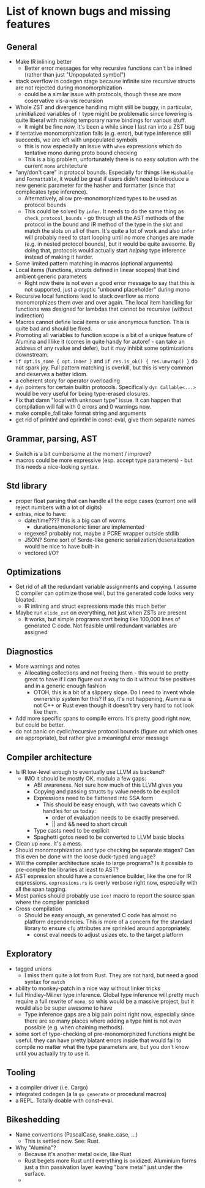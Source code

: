 # List of known bugs and missing features

## General

- Make IR inlining better
  - Better error messages for why recursive functions can't be inlined (rather than just "Unpopulated symbol")
- stack overflow in codegen stage because infinite size recursive structs are not rejected during monomorphization
    - could be a similar issue with protocols, though these are more coservative vis-a-vis recursion
- Whole ZST and divergence handling might still be buggy, in particular, uninitialized variables of `!` type might be problematic since lowering is quite liberal with making temporary name bindings for various stuff.
    - It might be fine now, it's been a while since I last ran into a ZST bug
- if tentative monomorphization fails (e.g. error), but type inference still succeeds, we are left with unpopulated symbols
    - this is now especially an issue with `when` expressions which do tentative mono during proto bound checking
    - This is a big problem, unfortunately there is no easy solution with the current `mono` architecture
- "any/don't care" in protocol bounds. Especially for things like `Hashable` and `Formattable`, it would be great if users didn't need to introduce a new generic parameter for the hasher and formatter (since that complicates type inference).
  - Alternatively, allow pre-monomorphized types to be used as protocol bounds
  - This could be solved by `infer`. It needs to do the same thing as `check_protocol_bounds` - go through all the AST methods of the protocol in the bound and IR method of the type in the slot and
  match the slots on all of them. It's quite a lot of work and also `infer` will probably need to start looping until no more changes are made (e.g. in nested protocol bounds), but it would be quite awesome. By doing that, protocols would actually start *helping* type inference instead of making it harder.
- Some limited pattern matching in macros (optional arguments)
- Local items (functions, structs defined in linear scopes) that bind ambient generic parameters
  - Right now there is not even a good error message to say that this is not supported, just a cryptic "unbound placeholder" during mono
- Recursive local functions lead to stack overflow as mono monomorphizes them over and over again. The local item handling for functions was designed for lambdas that cannot be recursive (without indirection)
- Macros cannot define local items or use anonymous function. This is quite bad and should be fixed.
- Promoting all variables to function scope is a bit of a unique feature of Alumina and I like it (comes in quite handy for autoref - can take an address of any rvalue and defer), but it may inhibit some optimizations downstream.
- `if opt.is_some { opt.inner }` and  `if res.is_ok() { res.unwrap() }` do not spark joy. Full pattern matching is overkill, but this is very common and
  deserves a better idiom.
- a coherent story for operator overloading
- `dyn` pointers for certain builtin protocols. Specifically `dyn Callable<...>` would be very useful for being type-erased closures.
- Fix that damn "local with unknown type" issue. It can happen that compilation will fail with 0 errors and 0 warnings now.
- make compile_fail take format string and arguments
- get rid of println! and eprintln! in const-eval, give them separate names

## Grammar, parsing, AST

- Switch is a bit cumbersome at the moment / improve?
- macros could be more expressive (esp. accept type parameters) - but this needs a nice-looking syntax.

## Std library


- proper float parsing that can handle all the edge cases (curront one will reject numbers with a lot of digits)
- extras, nice to have:
  - date/time???? this is a big can of worms
    - durations/monotonic timer are implemented
  - regexes? probably not, maybe a PCRE wrapper outside stdlib
  - JSON? Some sort of Serde-like generic serialization/deserialization would be nice to have built-in
  - vectored I/O?

## Optimizations

- Get rid of all the redundant variable assignments and copying. I assume C compiler can optimize those well, but the
  generated code looks very bloated.
    - IR inlining and struct expressions made this much better
- Maybe run `elide_zst` on everything, not just when ZSTs are present
  - It works, but simple programs start being like 100,000 lines of generated C code. Not feasible until redundant variables are assigned

## Diagnostics

- More warnings and notes
  - Allocating collections and not freeing them - this would be pretty great to have if I can figure out a way to do it without false positives and in a generic enough fashion
    - OTOH, this is a bit of a slippery slope. Do I need to invent whole ownership system for this? If so, it's not happening, Alumina is not C++ or Rust even though it doesn't try very hard to not look like them.
- Add more specific spans to compile errors. It's pretty good right now, but could be better.
- do not panic on cyclic/recursive protocol bounds (figure out which ones are appropriate), but rather give a meaningful error message

## Compiler architecture

- Is IR low-level enough to eventually use LLVM as backend?
  - IMO it should be mostly OK, modulo a few gaps:
    - ABI awareness. Not sure how much of this LLVM gives you
    - Copying and passing structs by value needs to be explicit
    - Expressions need to be flattened into SSA form
      - This should be easy enough, with two caveats which C handles for us today:
          - order of evaluation needs to be exactly preserved.
          - || and && need to short circuit
    - Type casts need to be explicit
    - Spaghetti gotos need to be converted to LLVM basic blocks
- Clean up `mono`. It's a mess.
- Should monomorphization and type checking be separate stages? Can this even be done with the loose duck-typed language?
- Will the compiler architecture scale to large programs? Is it possible to pre-compile the libraries at least to AST?
- AST expression should have a convenience builder, like the one for IR expressions. `expressions.rs` is overly verbose right now, especially with all the span tagging.
- Most panics should probably use `ice!` macro to report the source span where the compiler panicked
- Cross-compilation
  - Should be easy enough, as generated C code has almost no platform dependencies. This is more of a concern for the standard library to ensure `cfg` attributes are sprinkled around appropriately.
    - const eval needs to adjust usizes etc. to the target platform

## Exploratory

- tagged unions
  - I miss them quite a lot from Rust. They are not hard, but need a good syntax for `match`
- ability to monkey-patch in a nice way without linker tricks
- full Hindley-Milner type inference. Global type inference will pretty much require a full rewrite of `mono`, so whis would be a massive project, but it would also be super awesome to have
  - Type inference gaps are a big pain point right now, especially since there are so many places where adding a type hint is not even possible (e.g. when chaining methods).
- some sort of type-checking of pre-monomorphized functions might be useful. they can have pretty blatant errors inside that would fail to compile no matter what the type parameters are, but you don't know until you actually try to use it.

## Tooling

- a compiler driver (i.e. Cargo)
- integrated codegen (a la `go generate` or procedural macros)
- a REPL. Totally doable with const-eval.

## Bikeshedding

- Name conventions (PascalCase, snake_case, ...)
  - This is settled now. See: Rust.
- Why "Alumina"?
  - Because it's another metal oxide, like Rust
  - Rust begets more Rust until everything is oxidized. Aluminium forms just a thin passivation layer leaving "bare metal" just under the surface.
  -
